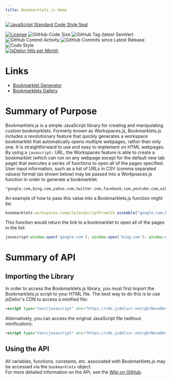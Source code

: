 ```yaml
---
title: Bookmarklets.js Home
---
```

[![JavaScript Standard Code Style Seal](https://cdn.rawgit.com/standard/standard/master/badge.svg "JS Standard Code Style may not be enforced between releases or during pre-releases.")](https://standardjs.com/)  

[![License](https://img.shields.io/github/license/NovaDevelopment/bookmarklets.js.svg?style=for-the-badge "All open-source projects derived from this repository must follow the conditions laid out in this license.")](https://github.com/NovaDevelopment/bookmarklets.js/blob/master/LICENSE)
![GitHub Code Size](https://img.shields.io/github/languages/code-size/NovaDevelopment/workspaces.js.svg?style=for-the-badge&logo=github)
![GitHub Tag (latest SemVer)](https://img.shields.io/github/tag/NovaDevelopment/bookmarklets.js.svg?label=latest%20version&style=for-the-badge&logo=github)
![GitHub Commit Activity](https://img.shields.io/github/commit-activity/m/NovaDevelopment/bookmarklets.js.svg?style=for-the-badge&logo=github)
![GitHub Commits since Latest Release](https://img.shields.io/github/commits-since/NovaDevelopment/bookmarklets.js/latest.svg?style=for-the-badge&logo=github)
![Code Style](https://img.shields.io/badge/code%20style-JavaScript%20Standard%20Code%20Style-9cf.svg?style=for-the-badge&logo=JavaScript "JS Standard Code Style may not be enforced between releases.")  
[![jsDelivr Hits per Month](https://data.jsdelivr.com/v1/package/gh/NovaDevelopment/bookmarklets.js/badge?style=square "Hits on the jsDelivr content delivery network, which is the officially supported method for integrating bookmarklets.js.")](https://www.jsdelivr.com/package/gh/NovaDevelopment/bookmarklets.js)
# Links
- [Bookmarklet Generator](/Tools/BookmarkletGenerator)
- [Bookmarklets Gallery](/Tools/BookmarkletsGallery)

# Summary of Purpose
Bookmarklets.js is a simple JavaScript library for creating and manipulating custom bookmarklets. Formerly known as Workspaces.js, Bookmarklets.js includes a revolutionary feature that quickly generates a workspace bookmarklet that automatically opens multiple webpages, rather than only one. It is straightforward to use and easy to implement on HTML webpages.  
By using a `javascript:` URL, the Workspaces feature is able to create a bookmarklet (which can run on any webpage except for the default new tab page) that executes a series of functions to open all of the pages specified. User input information, such as a list of URLs in CSV (comma separated values) format (as shown below) may be passed into a Workpsaces.js function in order to generate a bookmarklet.
```text
"google.com,bing.com,yahoo.com,twitter.com,facebook.com,youtube.com,wikipedia.org"
```
An example of how to pass this value into a Bookmarklets.js function might be:
```javascript
bookmarklets.workspaces.compileJavaScriptFromCSV.assemble("google.com,bing.com,yahoo.com,twitter.com,facebook.com,youtube.com,wikipedia.org");
```
This function would return the link to a bookmarklet to open all of the pages in the list:
```javascript
javascript:window.open('google.com'); window.open('bing.com'); window.open('yahoo.com'); window.open('twitter.com'); window.open('facebook.com'); window.open('youtube.com'); window.open('wikipedia.org');
```
# Summary of API
## Importing the Library
In order to access the Bookmarklets.js library, you must first import the Bookmarklets.js script to your HTML file. The best way to do this is to use jsDelivr's CDN to access a minified file:
```html
<script type="text/javascript" src="https://cdn.jsdelivr.net/gh/NovaDevelopment/bookmarklets.js@[Insert Bookmakrlets.js Version Here]/Scripts/bookmarklets.min.js"></script>
```
Alternatively, you can access the original JavaScript file (without minification):
```html
<script type="text/javascript" src="https://cdn.jsdelivr.net/gh/NovaDevelopment/bookmarklets.js@[Insert Bookmakrlets.js Version Here]/Scripts/bookmarklets.js"></script>
```
## Using the API
All variables, functions, constants, etc. associated with Bookmarklets.js may be accessed via the `bookmarklets` object.  
For more detailed information on the API, see the [Wiki on GitHub](https://github.com/NovaDevelopment/bookmarklets.js/wiki).
<!-- Go to www.addthis.com/dashboard to customize your tools --><script type="text/javascript" src="//s7.addthis.com/js/300/addthis_widget.js#pubid=ra-5d6a80132ce82e69"></script> 